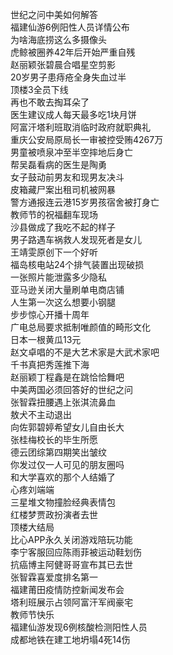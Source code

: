 世纪之问中美如何解答  
福建仙游6例阳性人员详情公布  
为啥海底捞这么多摄像头  
虎鲸被圈养42年后开始严重自残  
赵丽颖张碧晨合唱星空剪影  
20岁男子患痔疮全身失血过半  
顶楼3全员下线  
再也不敢去掏耳朵了  
医生建议成人每天最多吃1块月饼  
阿富汗塔利班取消临时政府就职典礼  
重庆公安局原局长一审被控受贿4267万  
男童被喷泉冲至半空摔地后身亡  
帮吴磊看病的医生是陶勇  
女子鼓动前男友和现男友决斗  
皮箱藏尸案出租司机被网暴  
警方通报连云港15岁男孩宿舍被打身亡  
教师节的祝福翻车现场  
沙县做成了我吃不起的样子  
男子路遇车祸救人发现死者是女儿  
王靖雯原创下一个好听  
福岛核电站24个排气装置出现破损  
一张照片能泄露多少隐私  
亚马逊关闭大量刷单电商店铺  
人生第一次这么想要小钢腿  
步步惊心开播十周年  
广电总局要求抵制唯颜值的畸形文化  
日本一根黄瓜13元  
赵文卓唱的不是大艺术家是大武术家吧  
千书真把秀莲推下海  
赵丽颖丁程鑫是在跳恰恰舞吧  
中美两国必须回答好的世纪之问  
张智霖扭腰遇上张淇流鼻血  
敖犬不主动退出  
向佐郭碧婷希望女儿自由长大  
张桂梅校长的毕生所愿  
德云团综第四期笑出皱纹  
你发过仅一人可见的朋友圈吗  
和大学喜欢的那个人结婚了  
心疼刘端端  
三星堆文物撞脸经典表情包  
红楼梦贾政扮演者去世  
顶楼大结局  
比心APP永久关闭游戏陪玩功能  
李宁客服回应陈雨菲被运动鞋划伤  
抗癌博主阿健哥哥宣布其已去世  
张智霖喜爱度排名第一  
福建莆田疫情防控新闻发布会  
塔利班展示占领阿富汗军阀豪宅  
教师节快乐  
福建仙游发现6例核酸检测阳性人员  
成都地铁在建工地坍塌4死14伤  
